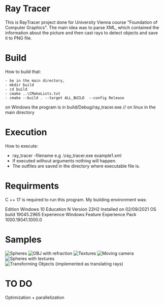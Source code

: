 
# Ray Tracer

This is RayTracer project done for University Vienna course "Foundation of Computer Graphics".
The main idea was to parse XML, which contained the information about the picture and then cast rays to detect objects and save it to PNG file.


# Build
How to build that:

    - be in the main directory,
    - mkdir build
    - cd build
    - cmake ..\CMakeLists.txt  
    - cmake --build . --target ALL_BUILD  --config Release
    
on Windows the program is in build/Debug/ray_tracer.exe // on linux in the main directory

# Execution
How to execute:

- ray_tracer -filename e.g .\ray_tracer.exe example1.xml
- If executed without arguments nothing will happen.
- The outfiles are saved in the directory where executable file is.



# Requirments
C ++ 17 is  required to run this program. My building environment was: 

Edition	Windows 10 Education N
Version	22H2
Installed on	‎02/‎09/‎2021
OS build	19045.2965
Experience	Windows Feature Experience Pack 1000.19041.1000.0


# Samples

![Spheres](example3.png)
![OBJ with refraction](example5.png)
![Textures](example6.png)
![Moving camera](example7.png)
![Spheres with textures](example8.png)
![Transforming Objects (implemented as translating rays)](example91.jpg)
# TO DO
Optimization + parallelization